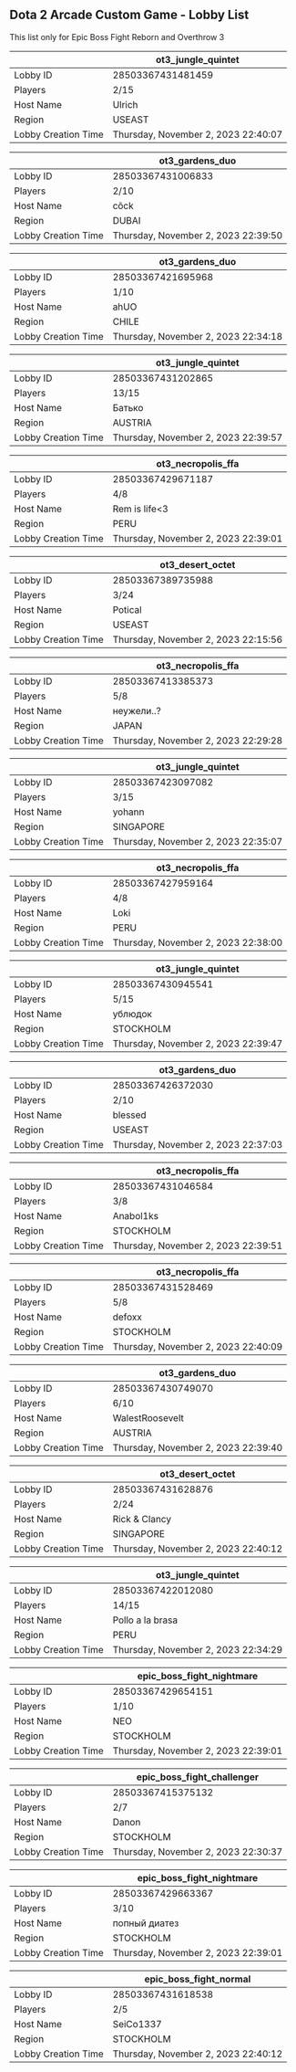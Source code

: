 ## Dota 2 Arcade Custom Game - Lobby List

This list only for Epic Boss Fight Reborn and Overthrow 3

|  | ot3_jungle_quintet |
| ------ | ------ |
| Lobby ID | 28503367431481459 |
| Players | 2/15 |
| Host Name | Ulrich |
| Region | USEAST |
| Lobby Creation Time | Thursday, November 2, 2023 22:40:07 |


|  | ot3_gardens_duo |
| ------ | ------ |
| Lobby ID | 28503367431006833 |
| Players | 2/10 |
| Host Name | cõck |
| Region | DUBAI |
| Lobby Creation Time | Thursday, November 2, 2023 22:39:50 |


|  | ot3_gardens_duo |
| ------ | ------ |
| Lobby ID | 28503367421695968 |
| Players | 1/10 |
| Host Name | ahUO |
| Region | CHILE |
| Lobby Creation Time | Thursday, November 2, 2023 22:34:18 |


|  | ot3_jungle_quintet |
| ------ | ------ |
| Lobby ID | 28503367431202865 |
| Players | 13/15 |
| Host Name | Батько |
| Region | AUSTRIA |
| Lobby Creation Time | Thursday, November 2, 2023 22:39:57 |


|  | ot3_necropolis_ffa |
| ------ | ------ |
| Lobby ID | 28503367429671187 |
| Players | 4/8 |
| Host Name | Rem is life<3 |
| Region | PERU |
| Lobby Creation Time | Thursday, November 2, 2023 22:39:01 |


|  | ot3_desert_octet |
| ------ | ------ |
| Lobby ID | 28503367389735988 |
| Players | 3/24 |
| Host Name | Potical |
| Region | USEAST |
| Lobby Creation Time | Thursday, November 2, 2023 22:15:56 |


|  | ot3_necropolis_ffa |
| ------ | ------ |
| Lobby ID | 28503367413385373 |
| Players | 5/8 |
| Host Name | неужели..? |
| Region | JAPAN |
| Lobby Creation Time | Thursday, November 2, 2023 22:29:28 |


|  | ot3_jungle_quintet |
| ------ | ------ |
| Lobby ID | 28503367423097082 |
| Players | 3/15 |
| Host Name | yohann |
| Region | SINGAPORE |
| Lobby Creation Time | Thursday, November 2, 2023 22:35:07 |


|  | ot3_necropolis_ffa |
| ------ | ------ |
| Lobby ID | 28503367427959164 |
| Players | 4/8 |
| Host Name | Loki |
| Region | PERU |
| Lobby Creation Time | Thursday, November 2, 2023 22:38:00 |


|  | ot3_jungle_quintet |
| ------ | ------ |
| Lobby ID | 28503367430945541 |
| Players | 5/15 |
| Host Name | ублюдок |
| Region | STOCKHOLM |
| Lobby Creation Time | Thursday, November 2, 2023 22:39:47 |


|  | ot3_gardens_duo |
| ------ | ------ |
| Lobby ID | 28503367426372030 |
| Players | 2/10 |
| Host Name | blessed |
| Region | USEAST |
| Lobby Creation Time | Thursday, November 2, 2023 22:37:03 |


|  | ot3_necropolis_ffa |
| ------ | ------ |
| Lobby ID | 28503367431046584 |
| Players | 3/8 |
| Host Name | Anabol1ks |
| Region | STOCKHOLM |
| Lobby Creation Time | Thursday, November 2, 2023 22:39:51 |


|  | ot3_necropolis_ffa |
| ------ | ------ |
| Lobby ID | 28503367431528469 |
| Players | 5/8 |
| Host Name | defoxx |
| Region | STOCKHOLM |
| Lobby Creation Time | Thursday, November 2, 2023 22:40:09 |


|  | ot3_gardens_duo |
| ------ | ------ |
| Lobby ID | 28503367430749070 |
| Players | 6/10 |
| Host Name | WalestRoosevelt |
| Region | AUSTRIA |
| Lobby Creation Time | Thursday, November 2, 2023 22:39:40 |


|  | ot3_desert_octet |
| ------ | ------ |
| Lobby ID | 28503367431628876 |
| Players | 2/24 |
| Host Name | Rick & Clancy |
| Region | SINGAPORE |
| Lobby Creation Time | Thursday, November 2, 2023 22:40:12 |


|  | ot3_jungle_quintet |
| ------ | ------ |
| Lobby ID | 28503367422012080 |
| Players | 14/15 |
| Host Name | Pollo a la brasa |
| Region | PERU |
| Lobby Creation Time | Thursday, November 2, 2023 22:34:29 |


|  | epic_boss_fight_nightmare |
| ------ | ------ |
| Lobby ID | 28503367429654151 |
| Players | 1/10 |
| Host Name | NEO |
| Region | STOCKHOLM |
| Lobby Creation Time | Thursday, November 2, 2023 22:39:01 |


|  | epic_boss_fight_challenger |
| ------ | ------ |
| Lobby ID | 28503367415375132 |
| Players | 2/7 |
| Host Name | Danon |
| Region | STOCKHOLM |
| Lobby Creation Time | Thursday, November 2, 2023 22:30:37 |


|  | epic_boss_fight_nightmare |
| ------ | ------ |
| Lobby ID | 28503367429663367 |
| Players | 3/10 |
| Host Name | попный диатез |
| Region | STOCKHOLM |
| Lobby Creation Time | Thursday, November 2, 2023 22:39:01 |


|  | epic_boss_fight_normal |
| ------ | ------ |
| Lobby ID | 28503367431618538 |
| Players | 2/5 |
| Host Name | SeiCo1337 |
| Region | STOCKHOLM |
| Lobby Creation Time | Thursday, November 2, 2023 22:40:12 |


